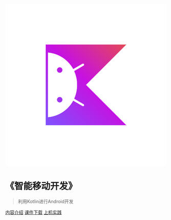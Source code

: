 <!-- _coverpage.md -->

![logo](kotlin-hero.svg)

# 《智能移动开发》

> 利用Kotlin进行Android开发

[内容介绍](#内容介绍)
[课件下载](https://docs.qq.com/s/0xoLPrA501ZHqKP0ohgsdW)
[上机实践](https://developer.android.com/courses/android-development-with-kotlin/course?utm_source=dac&utm_medium=website&utm_campaign=edu)
